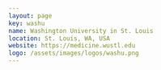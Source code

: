 ```yaml
---
layout: page
key: washu
name: Washington University in St. Louis
location: St. Louis, WA, USA
website: https://medicine.wustl.edu
logo: /assets/images/logos/washu.png
---
```

